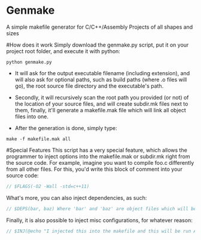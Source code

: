 # Genmake
A simple makefile generator for C/C++/Assembly Projects of all shapes and sizes

#How does it work
Simply download the genmake.py script, put it on your project root folder, and execute it with python:

```
python genmake.py
```

- It will ask for the output executable filename (including extension),
and will also ask for optional paths, such as build paths (where .o files will go), the root source file directory and the executable's path.

- Secondly, it will recursively scan the root path you provided (or not) of the location of your source files, and will create subdir.mk files next to them, finally, it'll generate a makefile.mak file which will link all object files into one.

- After the generation is done, simply type:
```
make -f makefile.mak all
```

#Special Features
This script has a very special feature, which allows the programmer to inject options into the makefile.mak or subdir.mk right from the source code.
For example, imagine you want to compile foo.c differently from all other files. For this, you'd write this block of comment into your source code:
```javascript
// $FLAGS(-O2 -Wall -std=c++11) 
```

What's more, you can also inject dependencies, as such:
```javascript
// $DEPS(bar, baz) Where 'bar' and 'baz' are object files which will be recursively scanned through the build path  
```

Finally, it is also possible to inject misc configurations, for whatever reason:
```javascript
// $INJ(@echo "I injected this into the makefile and this will be run AFTER the compilation")
```